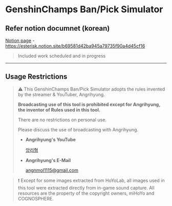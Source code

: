# GenshinChamps Ban/Pick Simulator

Refer notion documnet (korean)
--
[Notion page](https://esterisk.notion.site/b69581d42ba945a79735f90a4d45cf16) -  https://esterisk.notion.site/b69581d42ba945a79735f90a4d45cf16

> Included work scheduled and in progress

***

## Usage Restrictions

> ⚠️ This GenshinChamps Ban/Pick Simulator adopts the rules invented by the streamer & YouTuber, Angrihyung.
> 
> **Broadcasting use of this tool is prohibited except for Angrihyung, the inventor of Rules used in this tool.**
>
> There are no restrictions on personal use.
> 
> Please discuss the use of broadcasting with Angrihyung.
> - **Angrihyung's YouTube**
>    
>    [앙리형](https://www.youtube.com/@angri_hyung)
> - **Angrihyung's E-Mail**
>
>    angnmol1115@gmail.com


> ❗ Except for some images extracted from HoYoLab, all images used in this tool were extracted directly from in-game sound capture. All resources are the property of the copyright owners, miHoYo and COGNOSPHERE.
